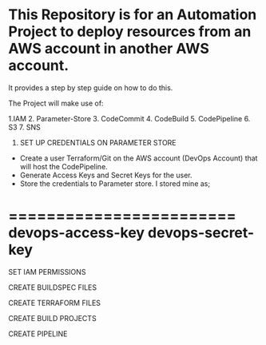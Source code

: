 # This Repository is for an Automation Project to deploy resources from an AWS account in another AWS account.

It provides a step by step guide on how to do this. 

The Project will make use of:

1.IAM
2. Parameter-Store
3. CodeCommit
4. CodeBuild
5. CodePipeline
6. S3
7. SNS 

1. SET UP CREDENTIALS ON PARAMETER STORE

- Create a user Terraform/Git on the AWS account (DevOps Account) that will host the CodePipeline.
- Generate Access Keys and Secret Keys for the user.
- Store the credentials to Parameter store. I stored mine as; 

========================
    devops-access-key
    devops-secret-key
==========================

SET IAM PERMISSIONS

CREATE BUILDSPEC FILES

CREATE TERRAFORM FILES

CREATE BUILD PROJECTS

CREATE PIPELINE






